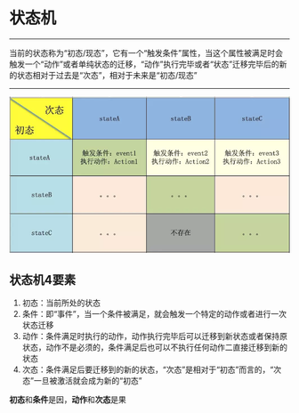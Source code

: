 # 状态机

---

当前的状态称为“初态/现态”，它有一个“触发条件”属性，当这个属性被满足时会触发一个“动作”或者单纯状态的迁移，“动作”执行完毕或者“状态”迁移完毕后的新的状态相对于过去是“次态”，相对于未来是“初态/现态”

---

![状态表](./状态表.png)

## 状态机4要素

1. 初态：当前所处的状态
2. 条件：即“事件”，当一个条件被满足，就会触发一个特定的动作或者进行一次状态迁移
3. 动作：条件满足时执行的动作，动作执行完毕后可以迁移到新状态或者保持原状态，动作不是必须的，条件满足后也可以不执行任何动作二直接迁移到新的状态
4. 次态：条件满足后要迁移到的新的状态，“次态”是相对于“初态”而言的，“次态”一旦被激活就会成为新的“初态”

**初态**和**条件**是因，**动作**和**次态**是果

